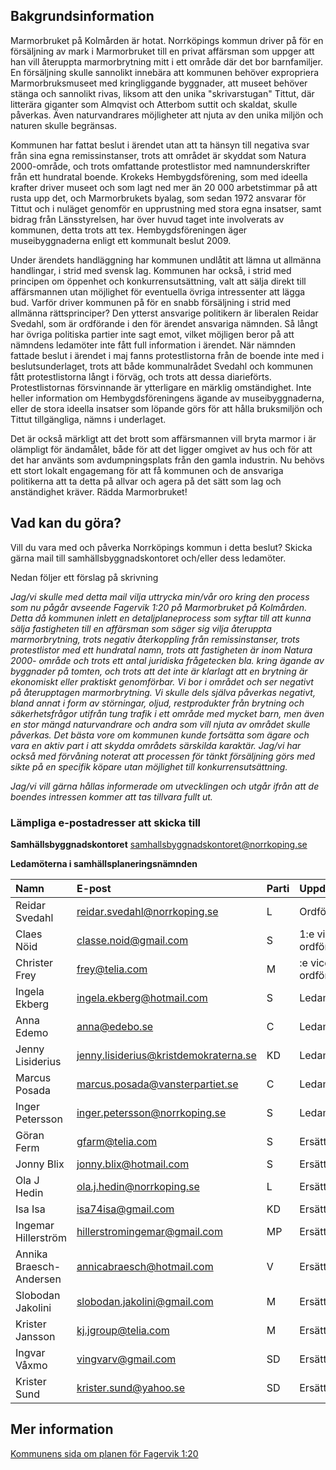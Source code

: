 ## Bakgrundsinformation
Marmorbruket på Kolmården är hotat. Norrköpings kommun driver på för en försäljning
av mark i Marmorbruket till en privat affärsman som uppger att han vill återuppta
marmorbrytning mitt i ett område där det bor barnfamiljer. En försäljning skulle sannolikt
innebära att kommunen behöver expropriera Marmorbruksmuseet med kringliggande
byggnader, att museet behöver stänga och sannolikt rivas, liksom att den unika
&quot;skrivarstugan&quot; Tittut, där litterära giganter som Almqvist och Atterbom suttit och skaldat,
skulle påverkas. Även naturvandrares möjligheter att njuta av den unika miljön och
naturen skulle begränsas.

Kommunen har fattat beslut i ärendet utan att ta hänsyn till negativa svar från sina egna
remissinstanser, trots att området är skyddat som Natura 2000-område, och trots
omfattande protestlistor med namnunderskrifter från ett hundratal boende. Krokeks
Hembygdsförening, som med ideella krafter driver museet och som lagt ned mer än 20
000 arbetstimmar på att rusta upp det, och Marmorbrukets byalag, som sedan 1972
ansvarar för Tittut och i nuläget genomför en upprustning med stora egna insatser, samt
bidrag från Länsstyrelsen, har över huvud taget inte involverats av kommunen, detta
trots att tex. Hembygdsföreningen äger museibyggnaderna enligt ett kommunalt beslut
2009.

Under ärendets handläggning har kommunen undlåtit att lämna ut allmänna handlingar, i
strid med svensk lag. Kommunen har också, i strid med principen om öppenhet och
konkurrensutsättning, valt att sälja direkt till affärsmannen utan möjlighet för eventuella
övriga intressenter att lägga bud. Varför driver kommunen på för en snabb försäljning i
strid med allmänna rättsprinciper? Den ytterst ansvarige politikern är liberalen Reidar
Svedahl, som är ordförande i den för ärendet ansvariga nämnden. Så långt har övriga
politiska partier inte sagt emot, vilket möjligen beror på att nämndens ledamöter inte fått
full information i ärendet. När nämnden fattade beslut i ärendet i maj fanns protestlistorna
från de boende inte med i beslutsunderlaget, trots att både kommunalrådet Svedahl och
kommunen fått protestlistorna långt i förväg, och trots att dessa diarieförts.
Protestlistornas försvinnande är ytterligare en märklig omständighet. Inte heller
information om Hembygdsföreningens ägande av museibyggnaderna, eller de stora
ideella insatser som löpande görs för att hålla bruksmiljön och Tittut tillgängliga, nämns i
underlaget.

Det är också märkligt att det brott som affärsmannen vill bryta marmor i är olämpligt för
ändamålet, både för att det ligger omgivet av hus och för att det har använts som
avdumpningsplats från den gamla industrin. Nu behövs ett stort lokalt engagemang för
att få kommunen och de ansvariga politikerna att ta detta på allvar och agera på det sätt
som lag och anständighet kräver. Rädda Marmorbruket!

## Vad kan du göra?
Vill du vara med och påverka Norrköpings kommun i detta beslut? Skicka gärna mail till samhällsbyggnadskontoret och/eller dess ledamöter.

Nedan följer ett förslag på skrivning

_Jag/vi skulle med detta mail vilja uttrycka min/vår oro kring den process som nu pågår
avseende Fagervik 1:20 på Marmorbruket på Kolmården. Detta då kommunen inlett en
detaljplaneprocess som syftar till att kunna sälja fastigheten till en affärsman som säger
sig vilja återuppta marmorbrytning, trots negativ återkoppling från remissinstanser, trots
protestlistor med ett hundratal namn, trots att fastigheten är inom Natura 2000- område
och trots ett antal juridiska frågetecken bla. kring ägande av byggnader på tomten, och
trots att det inte är klarlagt att en brytning är ekonomiskt eller praktiskt genomförbar._
_Vi bor i området och ser negativt på återupptagen marmorbrytning. Vi skulle dels själva
påverkas negativt, bland annat i form av störningar, oljud, restprodukter från brytning och
säkerhetsfrågor utifrån tung trafik i ett område med mycket barn, men även en stor
mängd naturvandrare och andra som vill njuta av området skulle påverkas. Det bästa
vore om kommunen kunde fortsätta som ägare och vara en aktiv part i att skydda
områdets särskilda karaktär. Jag/vi har också med förvåning noterat att processen för
tänkt försäljning görs med sikte på en specifik köpare utan möjlighet till
konkurrensutsättning._

_Jag/vi vill gärna hållas informerade om utvecklingen och utgår ifrån att de boendes
intressen kommer att tas tillvara fullt ut._

### Lämpliga e-postadresser att skicka till
**Samhällsbyggnadskontoret**
samhallsbyggnadskontoret@norrkoping.se

**Ledamöterna i samhällsplaneringsnämnden**

| Namn | E-post | Parti | Uppdrag |
|:----|:---|:---|:---|
| Reidar Svedahl | [reidar.svedahl@norrkoping.se](mailto:reidar.svedahl@norrkoping.se) | L | Ordförande |
| Claes Nöid | [classe.noid@gmail.com](mailto:classe.noid@gmail.com) | S | 1:e vice ordförande |
| Christer Frey | [frey@telia.com](mailto:frey@telia.com) | M | :e vice ordförande |
| Ingela Ekberg | [ingela.ekberg@hotmail.com](mailto:ingela.ekberg@hotmail.com) | S | Ledamot |
| Anna Edemo | [anna@edebo.se](mailto:anna@edebo.se) | C | Ledamot |
| Jenny Lisiderius | [jenny.lisiderius@kristdemokraterna.se](mailto:jenny.lisiderius@kristdemokraterna.se) | KD | Ledamot |
| Marcus Posada | [marcus.posada@vansterpartiet.se](mailto:marcus.posada@vansterpartiet.se) | C | Ledamot |
| Inger Petersson | [inger.petersson@norrkoping.se](mailto:inger.petersson@norrkoping.se) | S | Ledamot |
| Göran Ferm | [gfarm@telia.com](mailto:gfarm@telia.com) | S | Ersättare |
| Jonny Blix | [jonny.blix@hotmail.com](mailto:jonny.blix@hotmail.com) | S | Ersättare |
| Ola J Hedin | [ola.j.hedin@norrkoping.se](mailto:ola.j.hedin@norrkoping.se) | L | Ersättare |
| Isa Isa | [isa74isa@gmail.com](mailto:isa74isa@gmail.com) | KD | Ersättare |
| Ingemar Hillerström | [hillerstromingemar@gmail.com](mailto:hillerstromingemar@gmail.com) | MP | Ersättare |
| Annika Braesch-Andersen | [annicabraesch@hotmail.com](mailto:annicabraesch@hotmail.com) | V | Ersättare |
| Slobodan Jakolini | [slobodan.jakolini@gmail.com](mailto:slobodan.jakolini@gmail.com) | M | Ersättare |
| Krister Jansson | [kj.jgroup@telia.com](mailto:kj.jgroup@telia.com) | M | Ersättare |
| Ingvar Våxmo | [vingvarv@gmail.com](mailto:vingvarv@gmail.com) | SD | Ersättare |
| Krister Sund | [krister.sund@yahoo.se](mailto:krister.sund@yahoo.se) | SD | Ersättare |

## Mer information
[Kommunens sida om planen för Fagervik 1:20](https://www.norrkoping.se/boende-trafik-och-miljo/planer-och-byggprojekt/detaljplaner/fagervik-120-kolmarden.html)
